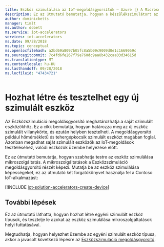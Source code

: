 ```yaml
---
title: Eszköz szimulálása az IoT-megoldásgyorsítók – Azure |} A Microsoft Docs
description: Ez az útmutató bemutatja, hogyan a készülékszimulátort az eszköz szimulálása megoldásgyorsító használandó.
author: dominicbetts
manager: timlt
ms.author: dobett
ms.service: iot-accelerators
services: iot-accelerators
ms.date: 09/28/2018
ms.topic: conceptual
ms.openlocfilehash: a2bd69a8097b05fc8a5b09c9009d0e1c1669069c
ms.sourcegitcommit: 7c4fd6fe267f79e760dc9aa8b432caa03d34615d
ms.translationtype: MT
ms.contentlocale: hu-HU
ms.lasthandoff: 09/28/2018
ms.locfileid: "47434721"
---
```

# <a name="create-and-test-a-new-simulated-device"></a>Hozhat létre és tesztelhet egy új szimulált eszköz

Az Eszközszimuláció megoldásgyorsító meghatározhatja a saját szimulált eszközökhöz. Ez a cikk bemutatja, hogyan határozza meg az új eszköz szimulált villanykörte, és ezután helyben tesztelheti. A megoldásgyorsító például hőmérsékletű és tehergépkocsik szimulált eszközt magában foglal. Azonban megadhat saját szimulált eszközök az IoT-megoldások teszteléséhez, valódi eszközök üzembe helyezése előtt.

Ez az útmutató bemutatja, hogyan szabhatja testre az eszköz szimulálása mikroszolgáltatás. A mikroszolgáltatások a Eszközszimuláció megoldásgyorsító részét képezi. Mutatja be az eszköz szimulálása képességeket, ez az útmutató két forgatókönyvet használja fel a Contoso IoT-alkalmazást:

[!INCLUDE [iot-solution-accelerators-create-device](../../includes/iot-solution-accelerators-create-device.md)]

## <a name="next-steps"></a>További lépések

Ez az útmutató láthatta, hogyan hozhat létre egyéni szimulált eszköz típusok, és tesztelje le azokat az eszköz szimulálása mikroszolgáltatások helyi futtatásával.

Megtudhatja, hogyan helyezhet üzembe az egyéni szimulált eszköz típusa, akkor a javasolt következő lépésre az [Eszközszimuláció megoldásgyorsító](iot-accelerators-device-simulation-deploy-simulated-device.md).
